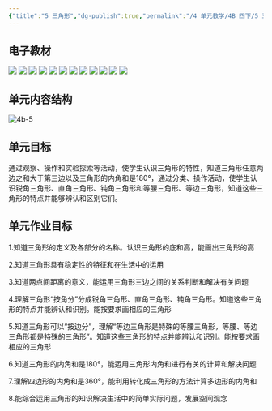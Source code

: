 ```yaml
---
{"title":"5 三角形","dg-publish":true,"permalink":"/4 单元教学/4B 四下/5 三角形/","dgPassFrontmatter":true,"noteIcon":""}
---
```



## 电子教材

<p class="grid-4">
	<img loading="lazy" decoding="async" src="https://book.pep.com.cn/1221001402131/files/mobile/63.jpg">
	<img loading="lazy" decoding="async" src="https://book.pep.com.cn/1221001402131/files/mobile/64.jpg">
	<img loading="lazy" decoding="async" src="https://book.pep.com.cn/1221001402131/files/mobile/65.jpg">
	<img loading="lazy" decoding="async" src="https://book.pep.com.cn/1221001402131/files/mobile/66.jpg">
	<img loading="lazy" decoding="async" src="https://book.pep.com.cn/1221001402131/files/mobile/67.jpg">
	<img loading="lazy" decoding="async" src="https://book.pep.com.cn/1221001402131/files/mobile/68.jpg">
	<img loading="lazy" decoding="async" src="https://book.pep.com.cn/1221001402131/files/mobile/69.jpg">
	<img loading="lazy" decoding="async" src="https://book.pep.com.cn/1221001402131/files/mobile/70.jpg">
	<img loading="lazy" decoding="async" src="https://book.pep.com.cn/1221001402131/files/mobile/71.jpg">
	<img loading="lazy" decoding="async" src="https://book.pep.com.cn/1221001402131/files/mobile/72.jpg">
	<img loading="lazy" decoding="async" src="https://book.pep.com.cn/1221001402131/files/mobile/73.jpg">
	<img loading="lazy" decoding="async" src="https://book.pep.com.cn/1221001402131/files/mobile/74.jpg">
</p>

## 单元内容结构

![4b-5](https://r2.edui123.com/2023/04/4b-5.png)

## 单元目标

通过观察、操作和实验探索等活动，使学生认识三角形的特性，知道三角形任意两边之和大于第三边以及三角形的内角和是180°，通过分类、操作活动，使学生认识锐角三角形、直角三角形、钝角三角形和等腰三角形、等边三角形，知道这些三角形的特点并能够辨认和区别它们。

## 单元作业目标

1.知道三角形的定义及各部分的名称。认识三角形的底和高，能画出三角形的高

2.知道三角形具有稳定性的特征和在生活中的运用

3.知道两点间距离的意义，能运用三角形三边之间的关系判断和解决有关问题

4.理解三角形“按角分”分成锐角三角形、直角三角形、钝角三角形。知道这些三角形的特点并能辨认和识别。能按要求画相应的三角形

5.知道三角形可以“按边分”，理解“等边三角形是特殊的等腰三角形，等腰、等边三角形都是特殊的三角形”。知道这些三角形的特点并能辨认和识别。能按要求画相应的三角形

6.知道三角形的内角和是180°，能运用三角形内角和进行有关的计算和解决问题

7.理解四边形的内角和是360°，能利用转化成三角形的方法计算多边形的内角和

8.能综合运用三角形的知识解决生活中的简单实际问题，发展空间观念
